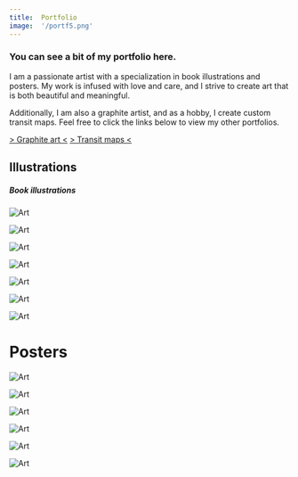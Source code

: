 ```yaml
---
title:  Portfolio
image:  '/portf5.png'
---
```

 
### You can see a bit of my portfolio here.

I am a passionate artist with a specialization in book illustrations and posters. My work is infused with love and care, and I strive to create art that is both beautiful and meaningful.

Additionally, I am also a graphite artist, and as a hobby, I create custom transit maps. Feel free to click the links below to view my other portfolios.




‎[> Graphite art <](https://ermine.de/posts/art/)
‎[> Transit maps <](https://ermine.de/posts/transit-maps/)


## Illustrations

##### Book illustrations

![Art](/portf1.png)

![Art](/portf2.png)

![Art](/portf10.png)

![Art](/portf3.png)

![Art](/portf11.png)

![Art](/portf12.png)

![Art](/portf14.png)


# Posters

![Art](/portf5.png)

![Art](/portf7.png)

![Art](/portf8.png)

![Art](/portf6.png)

![Art](/portf13.png)

![Art](/portf15.png)

